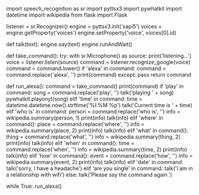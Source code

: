 import speech_recognition as sr
import pyttsx3
import pywhatkit
import datetime
import wikipedia
from flask import Flask

listener = sr.Recognizer()
engine = pyttsx3.init('sapi5')
voices = engine.getProperty('voices')
engine.setProperty('voice', voices[0].id)


def talk(text):
    engine.say(text)
    engine.runAndWait()


def take_command():
    try:
        with sr.Microphone() as source:
            print('listening...')
            voice = listener.listen(source)
            command = listener.recognize_google(voice)
            command = command.lower()
            if 'alexa' in command:
                command = command.replace('alexa', '')
                print(command)
    except:
        pass
    return command


def run_alexa():
    command = take_command()
    print(command)
    if 'play' in command:
        song = command.replace('play', '')
        talk('playing ' + song)
        pywhatkit.playonyt(song)
    elif 'time' in command:
        time = datetime.datetime.now().strftime('%I:%M %p')
        talk('Current time is ' + time)
    elif 'who is' in command:
        person = command.replace('who is', '')
        info = wikipedia.summary(person, 1)
        print(info)
        talk(info)
    elif 'where' in command():
        place = command.replace('where', '')
        info = wikipedia.summary(place, 2)
        print(info)
        talk(info)
    elif 'what' in command():
        thing = command.replace('what', '')
        info = wikipedia.summary(thing, 2)
        print(info)
        talk(info)
    elif 'when' in command():
        time = command.replace('when', '')
        info = wikipedia.summary(time, 2)
        print(info)
        talk(info)
    elif 'how' in command():
        event = command.replace('how', '')
        info = wikipedia.summary(event, 2)
        print(info)
        talk(info)
    elif 'date' in command:
        talk('sorry, I have a headache')
    elif 'are you single' in command:
        talk('I am in a relationship with wifi')
    else:
        talk('Please say the command again.')


while True:
    run_alexa()
